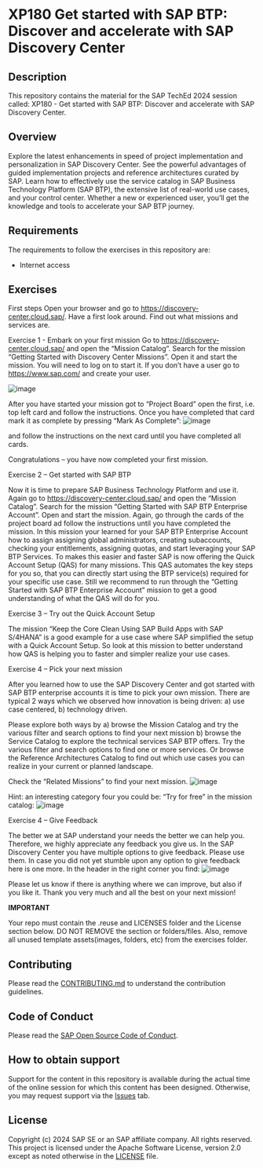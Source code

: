 # XP180 Get started with SAP BTP:  Discover and accelerate with SAP Discovery Center


## Description

This repository contains the material for the SAP TechEd 2024 session called: XP180 - Get started with SAP BTP:  Discover and accelerate with SAP Discovery Center.  

## Overview

Explore the latest enhancements in speed of project implementation and personalization in SAP Discovery Center. See the powerful advantages of guided implementation projects and reference architectures curated by SAP. Learn how to effectively use the service catalog in SAP Business Technology Platform (SAP BTP), the extensive list of real-world use cases, and your control center. Whether a new or experienced user, you’ll get the knowledge and tools to accelerate your SAP BTP journey.

## Requirements

The requirements to follow the exercises in this repository are:
-	Internet access

## Exercises

First steps
Open your browser and go to https://discovery-center.cloud.sap/. 
Have a first look around. Find out what missions and services are.


Exercise 1 - Embark on your first mission
Go to https://discovery-center.cloud.sap/ and open the “Mission Catalog”. 
Search for the mission “Getting Started with Discovery Center Missions”. Open it and start the mission. 
You will need to log on to start it. 
If you don’t have a user go to https://www.sap.com/ and create your user.

![image](https://github.com/user-attachments/assets/64a976e5-ced1-4515-a0cb-e5455ae54b85)

After you have started your mission got to “Project Board” open the first, i.e. top left card and follow the instructions. 
Once you have completed that card mark it as complete by pressing “Mark As Complete”:
![image](https://github.com/user-attachments/assets/ad1b5c50-886b-480c-a178-4e15e02b0405)

and follow the instructions on the next card until you have completed all cards.

Congratulations – you have now completed your first mission.



Exercise 2 – Get started with SAP BTP

Now it is time to prepare SAP Business Technology Platform and use it.
Again go to https://discovery-center.cloud.sap/ and open the “Mission Catalog”. 
Search for the mission “Getting Started with SAP BTP Enterprise Account”. Open and start the mission. 
Again, go through the cards of the project board ad follow the instructions until you have completed the mission. 
In this mission your learned for your SAP BTP Enterprise Account how to assign assigning global administrators, creating subaccounts, checking your entitlements, assigning quotas, and start leveraging your SAP BTP Services. To makes this easier and faster SAP is now offering the Quick Account Setup (QAS) for many missions. This QAS automates the key steps for you so, that you can directly start using the BTP service(s) required for your specific use case.
Still we recommend to run through the “Getting Started with SAP BTP Enterprise Account” mission to get a good understanding of what the QAS will do for you.



Exercise 3 – Try out the Quick Account Setup

The mission “Keep the Core Clean Using SAP Build Apps with SAP S/4HANA” is a good example for a use case where SAP simplified the setup with a Quick Account Setup. So look at this mission to better understand how QAS is helping you to faster and simpler realize your use cases.



Exercise 4 – Pick your next mission

After you learned how to use the SAP Discovery Center and got started with SAP BTP enterprise accounts it is time to pick your own mission.
There are typical 2 ways which we observed how innovation is being driven:
a)	use case centered,
b)	technology driven.

Please explore both ways by 
a)	browse the Mission Catalog and try the various filter and search options to find your next mission
b)	browse the Service Catalog to explore the technical services SAP BTP offers. Try the various filter and search options to find one or more services. 
    Or browse the Reference Architectures Catalog to find out  which use cases you can realize in your current or planned landscape. 

Check the “Related Missions” to find your next mission.
![image](https://github.com/user-attachments/assets/cb663e05-b447-49e6-b17e-e761f281876e)


Hint: an interesting category four you could be: “Try for free” in the mission catalog:
![image](https://github.com/user-attachments/assets/e426683a-bf28-48bc-ab30-f8455e30da84)



Exercise 4 – Give Feedback

The better we at SAP understand your needs the better we can help you. Therefore, we highly appreciate any feedback you give us.
In the SAP Discovery Center you have multiple options to give feedback. Please use them. In case you did not yet stumble upon any option to give feedback here is one more. In the header in the right corner you find:
![image](https://github.com/user-attachments/assets/bf2aaca4-5b12-4d26-b7dc-37c34213d51e)


Please let us know if there is anything where we can improve, but also if you like it.
Thank you very much and all the best on your next mission!





**IMPORTANT**

Your repo must contain the .reuse and LICENSES folder and the License section below. DO NOT REMOVE the section or folders/files. Also, remove all unused template assets(images, folders, etc) from the exercises folder. 

## Contributing
Please read the [CONTRIBUTING.md](./CONTRIBUTING.md) to understand the contribution guidelines.

## Code of Conduct
Please read the [SAP Open Source Code of Conduct](https://github.com/SAP-samples/.github/blob/main/CODE_OF_CONDUCT.md).

## How to obtain support

Support for the content in this repository is available during the actual time of the online session for which this content has been designed. Otherwise, you may request support via the [Issues](../../issues) tab.

## License
Copyright (c) 2024 SAP SE or an SAP affiliate company. All rights reserved. This project is licensed under the Apache Software License, version 2.0 except as noted otherwise in the [LICENSE](LICENSES/Apache-2.0.txt) file.
